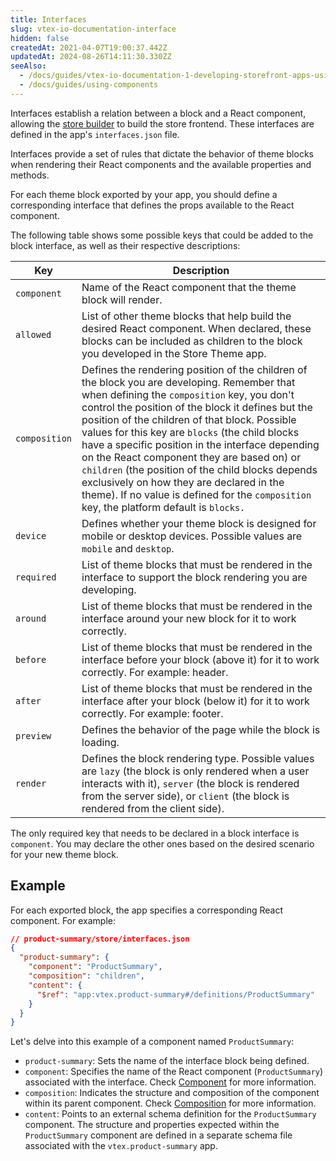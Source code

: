 ```yaml
---
title: Interfaces
slug: vtex-io-documentation-interface
hidden: false
createdAt: 2021-04-07T19:00:37.442Z
updatedAt: 2024-08-26T14:11:30.330ZZ
seeAlso:
  - /docs/guides/vtex-io-documentation-1-developing-storefront-apps-using-react-and-vtex-io
  - /docs/guides/using-components
---
```


Interfaces establish a relation between a block and a React component, allowing the [store builder](https://developers.vtex.com/docs/guides/vtex-io-documentation-store-builder) to build the store frontend. These interfaces are defined in the app's `interfaces.json` file.

Interfaces provide a set of rules that dictate the behavior of theme blocks when rendering their React components and the available properties and methods.

For each theme block exported by your app, you should define a corresponding interface that defines the props available to the React component.

The following table shows some possible keys that could be added to the block interface, as well as their respective descriptions:

| Key           | Description                                                                                                                                                                                                                                                                                                                                                                                                                                                                                                                                                                                                                                                                               |
| ------------- | ----------------------------------------------------------------------------------------------------------------------------------------------------------------------------------------------------------------------------------------------------------------------------------------------------------------------------------------------------------------------------------------------------------------------------------------------------------------------------------------------------------------------------------------------------------------------------------------------------------------------------------------------------------------------------------------- |
| `component`   | Name of the React component that the theme block will render.                                                                                                                                                                                                                                                                                                                                                                                                                                                                                                                                                                                                             |
| `allowed`     | List of other theme blocks that help build the desired React component. When declared, these blocks can be included as children to the block you developed in the Store Theme app.                                                                                                                                                                                                                                                                                                                                                                                                                                                                        |
| `composition` | Defines the rendering position of the children of the block you are developing. Remember that when defining the `composition` key, you don't control the position of the block it defines but the position of the children of that block. Possible values for this key are `blocks` (the child blocks have a specific position in the interface depending on the React component they are based on) or `children` (the position of the child blocks depends exclusively on how they are declared in the theme). If no value is defined for the `composition` key, the platform default is `blocks.` |
| `device`      | Defines whether your theme block is designed for mobile or desktop devices. Possible values are `mobile` and `desktop`.                                                                                                                                                                                                                                                                                                                                                                                                                                                                                                                                   |
| `required`    | List of theme blocks that must be rendered in the interface to support the block rendering you are developing.                                                                                                                                                                                                                                                                                                                                                                                                                                                                                                                                                            |
| `around`      | List of theme blocks that must be rendered in the interface around your new block for it to work correctly.                                                                                                                                                                                                                                                                                                                                                                                                                                                                                                                                                               |
| `before`      | List of theme blocks that must be rendered in the interface before your block (above it) for it to work correctly. For example: header.                                                                                                                                                                                                                                                                                                                                                                                                                                                                                |
| `after`       | List of theme blocks that must be rendered in the interface after your block (below it) for it to work correctly. For example: footer.                                                                                                                                                                                                                                                                                                                                                                                                                                                                                 |
| `preview`     | Defines the behavior of the page while the block is loading.                                                                                                                                                                                                                                                                                                                                                                                                                                                                                                                                                                                                              |
| `render`      | Defines the block rendering type. Possible values are `lazy` (the block is only rendered when a user interacts with it), `server` (the block is rendered from the server side), or `client` (the block is rendered from the client side).                                                                                                                                                                                                                                                                                                                                                        |

The only required key that needs to be declared in a block interface is `component`. You may declare the other ones based on the desired scenario for your new theme block.

## Example

For each exported block, the app specifies a corresponding React component. For example:

```json
// product-summary/store/interfaces.json
{
  "product-summary": {
    "component": "ProductSummary",
    "composition": "children",
    "content": {
      "$ref": "app:vtex.product-summary#/definitions/ProductSummary"
    }
  }
}
```

Let's delve into this example of a component named `ProductSummary`:

- `product-summary`: Sets the name of the interface block being defined.
- `component`: Specifies the name of the React component (`ProductSummary`) associated with the interface. Check [Component](https://developers.vtex.com/docs/guides/vtex-io-documentation-components) for more information.
- `composition`: Indicates the structure and composition of the component within its parent component. Check [Composition](https://developers.vtex.com/docs/guides/vtex-io-documentation-composition) for more information.
- `content`: Points to an external schema definition for the `ProductSummary` component. The structure and properties expected within the `ProductSummary` component are defined in a separate schema file associated with the `vtex.product-summary` app.
